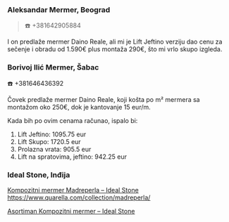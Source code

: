 

### Aleksandar Mermer, Beograd⁩
> ☎️ +381642905884

I on predlaže mermer Daino Reale, ali mi je Lift Jeftino verziju dao cenu za sečenje i obradu od 1.590€ plus montaža 290€, što mi vrlo skupo izgleda.

### ⁨Borivoj Ilić Mermer, Šabac
☎️ +381646436392

Čovek predlaže mermer Daino Reale, koji košta po m² mermera sa montažom oko 250€, dok je kantovanje 15 eur/m.

Kada bih po ovim cenama računao, ispalo bi:
1.  Lift Jeftino: 1095.75 eur
2.  Lift Skupo: 1720.5 eur
3.  Prolazna vrata: 905.5 eur
4.  Lift na spratovima, jeftino: 942.25 eur

### Ideal Stone, Inđija

[Kompozitni mermer Madreperla – Ideal Stone](https://idealstone.rs/portfolio/kompozitni-mermer-madreperla/)
https://www.quarella.com/collection/madreperla/


[Asortiman Kompozitni mermer – Ideal Stone](https://idealstone.rs/asortiman-kompozitni-mermer/)
<!--stackedit_data:
eyJoaXN0b3J5IjpbLTMxMjI0MTkyMSwxODM2MDkwODE3LDMwNT
A4Mjk1MiwtMTU5ODkzMDExMCwtMjA1MDIyNDg3NF19
-->